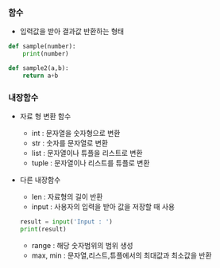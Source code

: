 ### 함수
- 입력값을 받아 결과값 반환하는 형태
```python
def sample(number):
	print(number)
```
```python
def sample2(a,b):
	return a+b
```

### 내장함수
- 자료 형 변환 함수
	- int : 문자열을 숫자형으로 변환
	- str : 숫자를 문자열로 변환
	- list : 문자열이나 튜플을 리스트로 변환
	- tuple : 문자열이나 리스트를 튜플로 변환

- 다른 내장함수
	- len : 자료형의 길이 반환
	- input : 사용자의 입력을 받아 값을 저장할 때 사용
	```python
	result = input('Input : ')
	print(result)
	```
	- range : 해당 숫자범위의 범위 생성
	- max, min : 문자열,리스트,튜플에서의 최대값과 최소값을 반환
